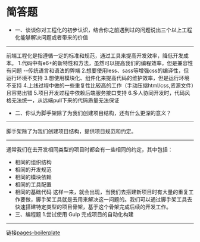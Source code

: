 # 简答题
- 一、谈谈你对工程化的初步认识，结合你之前遇到过的问题说出三个以上工程化能够解决问题或者带来的价值
***
前端工程化是指遵循一定的标准和规范，通过工具来提高开发效率，降低开发成本。
1.代码中有e6+的新特性和方法，虽然可以提高我们的编程效率，但是兼容性有问题 --传统语言和语法的弊端
2.想要使用less、sass等增强css的编译性，但运行环境不支持
3.想使用模块化、组件化来提高代码的维护效率，但是运行环境不支持
4.上线过程中做的一些重复性比较高的工作（手动压缩html/css,资源文件）且容易出错
5.项目开发过程中依赖后端服务接口支持
6.多人协同开发时，代码风格无法统一，从远端pull下来的代码质量无法保证
- 二、你认为脚手架除了为我们创建项目结构，还有什么更深的意义？
***
脚手架除了为我们创建项目结构，提供项目规范和约定。
***
通常我们在去开发相同类型的项目时都会有一些相同的约定，其中包括：
- 相同的组织结构
- 相同的开发规范
- 相同的模块依赖
- 相同的工具配置
- 相同的基础代码
这样一来，就会出现，当我们去搭建新项目时有大量的重复工作要做，脚手架工具就是去用来解决这一问题的。我们可以通过脚手架工具去快速搭建特定类型的项目骨架，基于这个骨架完成后续的开发工作。
- 三、编程题
1.尝试使用 Gulp 完成项目的自动化构建
***
链接[pages-boilerplate](https://github.com/yangbo-luo/work/tree/master/pages-boilerplate)
